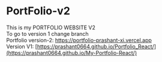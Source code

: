 # PortFolio-v2
This is my PORTFOLIO WEBSITE V2
<br/>
To go to version 1 change branch <br/>
Portfolio version-2: https://portfolio-prashant-xi.vercel.app <br/> Version V1: [https://prashant0664.github.io/Portfolio_React/](https://prashant0664.github.io/My-Portfolio-React/)
